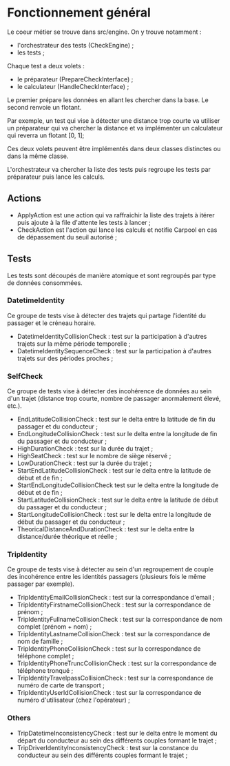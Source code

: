 # Fonctionnement général

Le coeur métier se trouve dans src/engine. On y trouve notamment : 
- l'orchestrateur des tests (CheckEngine) ;
- les tests ;

Chaque test a deux volets :
- le préparateur (PrepareCheckInterface) ;
- le calculateur (HandleCheckInterface) ;

Le premier prépare les données en allant les chercher dans la base. Le second renvoie un flotant.

Par exemple, un test qui vise à détecter une distance trop courte va utiliser un préparateur qui va chercher la distance et va implémenter un calculateur qui reverra un flotant [0, 1];

Ces deux volets peuvent être implémentés dans deux classes distinctes ou dans la même classe.

L'orchestrateur va chercher la liste des tests puis regroupe les tests par préparateur puis lance les calculs.

## Actions
- ApplyAction est une action qui va raffraichir la liste des trajets à itérer puis ajoute à la file d'attente les tests à lancer ;
- CheckAction est l'action qui lance les calculs et notifie Carpool en cas de dépassement du seuil autorisé ;

## Tests

Les tests sont découpés de manière atomique et sont regroupés par type de données consommées.

### DatetimeIdentity
Ce groupe de tests vise à détecter des trajets qui partage l'identité du passager et le créneau horaire.

- DatetimeIdentityCollisionCheck : test sur la participation à d'autres trajets sur la même période temporelle ;
- DatetimeIdentitySequenceCheck : test sur la participation à d'autres trajets sur des périodes proches ;

### SelfCheck
Ce groupe de tests vise à détecter des incohérence de données au sein d'un trajet (distance trop courte, nombre de passager anormalement élevé, etc.).

- EndLatitudeCollisionCheck : test sur le delta entre la latitude de fin du passager et du conducteur ;
- EndLongitudeCollisionCheck : test sur le delta entre la longitude de fin du passager et du conducteur ;
- HighDurationCheck : test sur la durée du trajet ;
- HighSeatCheck : test sur le nombre de siège réservé ;
- LowDurationCheck : test sur la durée du trajet ;
- StartEndLatitudeCollisionCheck : test sur le delta entre la latitude de début et de fin ;
- StartEndLongitudeCollisionCheck  test sur le delta entre la longitude de début et de fin ;
- StartLatitudeCollisionCheck : test sur le delta entre la latitude de début du passager et du conducteur ;
- StartLongitudeCollisionCheck : test sur le delta entre la longitude de début du passager et du conducteur ;
- TheoricalDistanceAndDurationCheck : test sur le delta entre la distance/durée théorique et réelle ;

### TripIdentity
Ce groupe de tests vise à détecter au sein d'un regroupement de couple des incohérence entre les identités passagers (plusieurs fois le même passager par exemple).

- TripIdentityEmailCollisionCheck : test sur la correspondance d'email ;
- TripIdentityFirstnameCollisionCheck : test sur la correspondance de prénom ;
- TripIdentityFullnameCollisionCheck :  test sur la correspondance de nom complet (prénom + nom) ;
- TripIdentityLastnameCollisionCheck :  test sur la correspondance de nom de famille ;
- TripIdentityPhoneCollisionCheck : test sur la correspondance de téléphone complet ;
- TripIdentityPhoneTruncCollisionCheck : test sur la correspondance de téléphone tronqué ;
- TripIdentityTravelpassCollisionCheck : test sur la correspondance de numéro de carte de transport ;
- TripIdentityUserIdCollisionCheck : test sur la correspondance de numéro d'utilisateur (chez l'opérateur) ;

### Others
- TripDatetimeInconsistencyCheck : test sur le delta entre le moment du départ du conducteur au sein des différents couples formant le trajet ;
- TripDriverIdentityInconsistencyCheck : test sur la constance du conducteur au sein des différents couples formant le trajet ;
